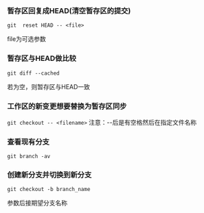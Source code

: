 ### 暂存区回复成HEAD(清空暂存区的提交)

`git  reset HEAD -- <file>`

file为可选参数



### 暂存区与HEAD做比较

`git diff --cached`

若为空，则暂存区与HEAD一致



### 工作区的新变更想要替换为暂存区同步

`git checkout -- <filename>`
注意：--后是有空格然后在指定文件名称



### 查看现有分支

`git branch -av`



### 创建新分支并切换到新分支

`git checkout -b branch_name`

参数后接期望分支名称

